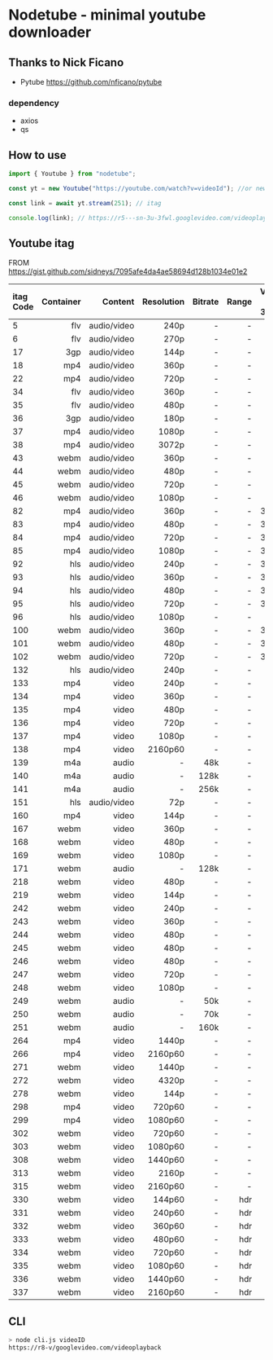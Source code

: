 # Nodetube - minimal youtube downloader

## Thanks to Nick Ficano

- Pytube https://github.com/nficano/pytube

### dependency

- axios
- qs

## How to use

```js
import { Youtube } from "nodetube";

const yt = new Youtube("https://youtube.com/watch?v=videoId"); //or new Youtube("vidoeId");

const link = await yt.stream(251); // itag

console.log(link); // https://r5---sn-3u-3fwl.googlevideo.com/videoplayback?
```

## Youtube itag

FROM https://gist.github.com/sidneys/7095afe4da4ae58694d128b1034e01e2

| itag Code | Container |     Content | Resolution | Bitrate | Range | VR / 3D |
| :-------- | --------: | ----------: | ---------: | ------: | ----: | ------: |
| 5         |       flv | audio/video |       240p |       - |     - |       - |
| 6         |       flv | audio/video |       270p |       - |     - |       - |
| 17        |       3gp | audio/video |       144p |       - |     - |       - |
| 18        |       mp4 | audio/video |       360p |       - |     - |       - |
| 22        |       mp4 | audio/video |       720p |       - |     - |       - |
| 34        |       flv | audio/video |       360p |       - |     - |       - |
| 35        |       flv | audio/video |       480p |       - |     - |       - |
| 36        |       3gp | audio/video |       180p |       - |     - |       - |
| 37        |       mp4 | audio/video |      1080p |       - |     - |       - |
| 38        |       mp4 | audio/video |      3072p |       - |     - |       - |
| 43        |      webm | audio/video |       360p |       - |     - |       - |
| 44        |      webm | audio/video |       480p |       - |     - |       - |
| 45        |      webm | audio/video |       720p |       - |     - |       - |
| 46        |      webm | audio/video |      1080p |       - |     - |       - |
| 82        |       mp4 | audio/video |       360p |       - |     - |      3D |
| 83        |       mp4 | audio/video |       480p |       - |     - |      3D |
| 84        |       mp4 | audio/video |       720p |       - |     - |      3D |
| 85        |       mp4 | audio/video |      1080p |       - |     - |      3D |
| 92        |       hls | audio/video |       240p |       - |     - |      3D |
| 93        |       hls | audio/video |       360p |       - |     - |      3D |
| 94        |       hls | audio/video |       480p |       - |     - |      3D |
| 95        |       hls | audio/video |       720p |       - |     - |      3D |
| 96        |       hls | audio/video |      1080p |       - |     - |       - |
| 100       |      webm | audio/video |       360p |       - |     - |      3D |
| 101       |      webm | audio/video |       480p |       - |     - |      3D |
| 102       |      webm | audio/video |       720p |       - |     - |      3D |
| 132       |       hls | audio/video |       240p |       - |     - |         |
| 133       |       mp4 |       video |       240p |       - |     - |         |
| 134       |       mp4 |       video |       360p |       - |     - |         |
| 135       |       mp4 |       video |       480p |       - |     - |         |
| 136       |       mp4 |       video |       720p |       - |     - |         |
| 137       |       mp4 |       video |      1080p |       - |     - |         |
| 138       |       mp4 |       video |    2160p60 |       - |     - |         |
| 139       |       m4a |       audio |          - |     48k |     - |         |
| 140       |       m4a |       audio |          - |    128k |     - |         |
| 141       |       m4a |       audio |          - |    256k |     - |         |
| 151       |       hls | audio/video |        72p |       - |     - |         |
| 160       |       mp4 |       video |       144p |       - |     - |         |
| 167       |      webm |       video |       360p |       - |     - |         |
| 168       |      webm |       video |       480p |       - |     - |         |
| 169       |      webm |       video |      1080p |       - |     - |         |
| 171       |      webm |       audio |          - |    128k |     - |         |
| 218       |      webm |       video |       480p |       - |     - |         |
| 219       |      webm |       video |       144p |       - |     - |         |
| 242       |      webm |       video |       240p |       - |     - |         |
| 243       |      webm |       video |       360p |       - |     - |         |
| 244       |      webm |       video |       480p |       - |     - |         |
| 245       |      webm |       video |       480p |       - |     - |         |
| 246       |      webm |       video |       480p |       - |     - |         |
| 247       |      webm |       video |       720p |       - |     - |         |
| 248       |      webm |       video |      1080p |       - |     - |         |
| 249       |      webm |       audio |          - |     50k |     - |         |
| 250       |      webm |       audio |          - |     70k |     - |         |
| 251       |      webm |       audio |          - |    160k |     - |         |
| 264       |       mp4 |       video |      1440p |       - |     - |         |
| 266       |       mp4 |       video |    2160p60 |       - |     - |         |
| 271       |      webm |       video |      1440p |       - |     - |         |
| 272       |      webm |       video |      4320p |       - |     - |         |
| 278       |      webm |       video |       144p |       - |     - |         |
| 298       |       mp4 |       video |     720p60 |       - |     - |         |
| 299       |       mp4 |       video |    1080p60 |       - |     - |         |
| 302       |      webm |       video |     720p60 |       - |     - |         |
| 303       |      webm |       video |    1080p60 |       - |     - |         |
| 308       |      webm |       video |    1440p60 |       - |     - |         |
| 313       |      webm |       video |      2160p |       - |     - |         |
| 315       |      webm |       video |    2160p60 |       - |     - |         |
| 330       |      webm |       video |     144p60 |       - |   hdr |         |
| 331       |      webm |       video |     240p60 |       - |   hdr |         |
| 332       |      webm |       video |     360p60 |       - |   hdr |         |
| 333       |      webm |       video |     480p60 |       - |   hdr |         |
| 334       |      webm |       video |     720p60 |       - |   hdr |         |
| 335       |      webm |       video |    1080p60 |       - |   hdr |         |
| 336       |      webm |       video |    1440p60 |       - |   hdr |         |
| 337       |      webm |       video |    2160p60 |       - |   hdr |         |

## CLI

```sh
> node cli.js videoID
https://r8-v/googlevideo.com/videoplayback
```
